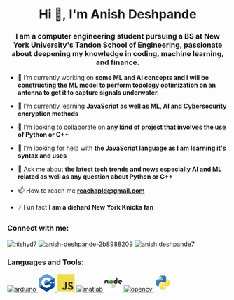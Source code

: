 <h1 align="center">Hi 👋, I'm Anish Deshpande</h1>
<h3 align="center">I am a computer engineering student pursuing a BS at New York University's Tandon School of Engineering, passionate about deepening my knowledge in coding, machine learning, and finance.</h3>

- 🔭 I’m currently working on **some ML and AI concepts and I will be constructing the ML model to perform topology optimization on an antenna to get it to capture signals underwater.**

- 🌱 I’m currently learning **JavaScript as well as ML, AI and Cybersecurity encryption methods**

- 👯 I’m looking to collaborate on **any kind of project that involves the use of Python or C++**

- 🤝 I’m looking for help with **the JavaScript language as I am learning it's syntax and uses**

- 💬 Ask me about **the latest tech trends and news especially AI and ML related as well as any question about Python or C++**

- 📫 How to reach me **reachapld@gmail.com**

- ⚡ Fun fact **I am a diehard New York Knicks fan**

<h3 align="left">Connect with me:</h3>
<p align="left">
<a href="https://twitter.com/nishyd7" target="blank"><img align="center" src="https://raw.githubusercontent.com/rahuldkjain/github-profile-readme-generator/master/src/images/icons/Social/twitter.svg" alt="nishyd7" height="30" width="40" /></a>
<a href="https://linkedin.com/in/anish-deshpande-2b8988209" target="blank"><img align="center" src="https://raw.githubusercontent.com/rahuldkjain/github-profile-readme-generator/master/src/images/icons/Social/linked-in-alt.svg" alt="anish-deshpande-2b8988209" height="30" width="40" /></a>
<a href="https://instagram.com/anish.deshpande7" target="blank"><img align="center" src="https://raw.githubusercontent.com/rahuldkjain/github-profile-readme-generator/master/src/images/icons/Social/instagram.svg" alt="anish.deshpande7" height="30" width="40" /></a>
</p>

<h3 align="left">Languages and Tools:</h3>
<p align="left"> <a href="https://www.arduino.cc/" target="_blank" rel="noreferrer"> <img src="https://cdn.worldvectorlogo.com/logos/arduino-1.svg" alt="arduino" width="40" height="40"/> </a> <a href="https://www.w3schools.com/cpp/" target="_blank" rel="noreferrer"> <img src="https://raw.githubusercontent.com/devicons/devicon/master/icons/cplusplus/cplusplus-original.svg" alt="cplusplus" width="40" height="40"/> </a> <a href="https://developer.mozilla.org/en-US/docs/Web/JavaScript" target="_blank" rel="noreferrer"> <img src="https://raw.githubusercontent.com/devicons/devicon/master/icons/javascript/javascript-original.svg" alt="javascript" width="40" height="40"/> </a> <a href="https://www.mathworks.com/" target="_blank" rel="noreferrer"> <img src="https://upload.wikimedia.org/wikipedia/commons/2/21/Matlab_Logo.png" alt="matlab" width="40" height="40"/> </a> <a href="https://nodejs.org" target="_blank" rel="noreferrer"> <img src="https://raw.githubusercontent.com/devicons/devicon/master/icons/nodejs/nodejs-original-wordmark.svg" alt="nodejs" width="40" height="40"/> </a> <a href="https://opencv.org/" target="_blank" rel="noreferrer"> <img src="https://www.vectorlogo.zone/logos/opencv/opencv-icon.svg" alt="opencv" width="40" height="40"/> </a> <a href="https://www.python.org" target="_blank" rel="noreferrer"> <img src="https://raw.githubusercontent.com/devicons/devicon/master/icons/python/python-original.svg" alt="python" width="40" height="40"/> </a> </p>
